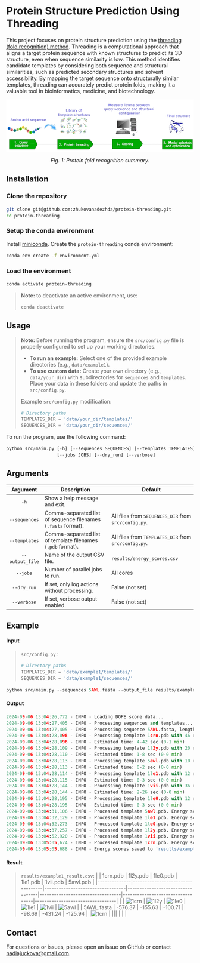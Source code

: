 # Protein Structure Prediction Using Threading

This project focuses on protein structure prediction using the [threading (fold recognition) method](https://en.wikipedia.org/wiki/Threading_(protein_sequence)). Threading is a computational approach that aligns a target protein sequence with known structures to predict its 3D structure, even when sequence similarity is low. This method identifies candidate templates by considering both sequence and structural similarities, such as predicted secondary structures and solvent accessibility. By mapping the target sequence onto structurally similar templates, threading can accurately predict protein folds, making it a valuable tool in bioinformatics, medicine, and biotechnology.

<p align="center">
  <img align="center" width="800px" 
    src="doc/assets/fold-recognition.png"
    alt="protein">
</p>
<p align="center">
  <i>
    Fig. 1: Protein fold recognition summary.
  </i>
</p>


## Installation

### Clone the repository

```bash
git clone git@github.com:zhukovanadezhda/protein-threading.git
cd protein-threading
```
### Setup the conda environment

Install [miniconda](https://docs.conda.io/en/latest/miniconda.html). Create the `protein-threading` conda environment:

```bash
conda env create -f environment.yml
```

### Load the environment

```bash
conda activate protein-threading
```

> **Note:** to deactivate an active environment, use:
> ```bash
> conda deactivate
> ```

## Usage

> **Note:** Before running the program, ensure the `src/config.py` file is properly configured to set up your working directories.  
> - **To run an example:** Select one of the provided example directories (e.g., `data/example1`).  
> - **To use custom data:** Create your own directory (e.g., `data/your_dir`) with subdirectories for `sequences` and `templates`. Place your data in these folders and update the paths in `src/config.py`.
>   
> Example `src/config.py` modification:
> ```python
> # Directory paths
> TEMPLATES_DIR = 'data/your_dir/templates/'
> SEQUENCES_DIR = 'data/your_dir/sequences/'
> ```

To run the program, use the following command:

```python
python src/main.py [-h] [--sequences SEQUENCES] [--templates TEMPLATES] [--output_file OUTPUT_FILE] \
                   [--jobs JOBS] [--dry_run] [--verbose]
```

## Arguments

| Argument                  | Description                                                   | Default           |
|:-------------------------:|---------------------------------------------------------------|-------------------|
| `-h`                      | Show a help message and exit.                                 |                   |
| `--sequences`             | Comma-separated list of sequence filenames (`.fasta` format). | All files from `SEQUENCES_DIR` from `src/config.py`. |
| `--templates`             | Comma-separated list of template filenames (`.pdb` format).   | All files from `TEMPLATES_DIR` from `src/config.py`. |
| `--output_file`           | Name of the output CSV file.                                  | `results/energy_scores.csv`|
| `--jobs`                  | Number of parallel jobs to run.                               | All cores         |
| `--dry_run`               | If set, only log actions without processing.                  | False (not set)   |
| `--verbose`               | If set, verbose output enabled.                               | False (not set)   |

## Example

#### Input

> `src/config.py` :
> ```python
> # Directory paths
> TEMPLATES_DIR = 'data/example1/templates/'
> SEQUENCES_DIR = 'data/example1/sequences/'
> ```

```python
python src/main.py --sequences 5AWL.fasta --output_file results/example1_result.csv
```

#### Output

```python
2024-09-06 13:04:26,772 - INFO - Loading DOPE score data...
2024-09-06 13:04:27,405 - INFO - Processing sequences and templates...
2024-09-06 13:04:27,405 - INFO - Processing sequence 5AWL.fasta, length: 10
2024-09-06 13:04:28,098 - INFO - Processing template 1crn.pdb with 46 residues.
2024-09-06 13:04:28,098 - INFO - Estimated time: 4-42 sec (0-1 min)
2024-09-06 13:04:28,109 - INFO - Processing template 1l2y.pdb with 20 residues.
2024-09-06 13:04:28,110 - INFO - Estimated time: 1-8 sec (0-0 min)
2024-09-06 13:04:28,113 - INFO - Processing template 5awl.pdb with 10 residues.
2024-09-06 13:04:28,113 - INFO - Estimated time: 0-2 sec (0-0 min)
2024-09-06 13:04:28,114 - INFO - Processing template 1le1.pdb with 12 residues.
2024-09-06 13:04:28,115 - INFO - Estimated time: 0-3 sec (0-0 min)
2024-09-06 13:04:28,144 - INFO - Processing template 1vii.pdb with 36 residues.
2024-09-06 13:04:28,144 - INFO - Estimated time: 2-26 sec (0-0 min)
2024-09-06 13:04:28,195 - INFO - Processing template 1le0.pdb with 12 residues.
2024-09-06 13:04:28,195 - INFO - Estimated time: 0-3 sec (0-0 min)
2024-09-06 13:04:31,106 - INFO - Processed template 5awl.pdb. Energy score: -125.94
2024-09-06 13:04:32,129 - INFO - Processed template 1le1.pdb. Energy score: -98.69
2024-09-06 13:04:32,273 - INFO - Processed template 1le0.pdb. Energy score: -100.71
2024-09-06 13:04:37,257 - INFO - Processed template 1l2y.pdb. Energy score: -155.63
2024-09-06 13:04:52,920 - INFO - Processed template 1vii.pdb. Energy score: -431.24
2024-09-06 13:05:05,674 - INFO - Processed template 1crn.pdb. Energy score: -576.37
2024-09-06 13:05:05,688 - INFO - Energy scores saved to 'results/example1_result.csv'.
```

#### Result

> `results/example1_result.csv`:
> |              | 1crn.pdb                        | 1l2y.pdb                        | 1le0.pdb                        | 1le1.pdb                        | 1vii.pdb                        | 5awl.pdb                        |
> |--------------|----------------------------------|----------------------------------|----------------------------------|----------------------------------|----------------------------------|----------------------------------|
> | | ![1crn](data/assets/1crn.png)    | ![1l2y](data/assets/1l2y.png)    | ![1le0](data/assets/1le0.png)    | ![1le1](data/assets/1le1.png)    | ![1vii](data/assets/1vii.png)    | ![5awl](data/assets/5awl.png)    |
> | 5AWL.fasta   | -576.37                          | -155.63                          | -100.71                          | -98.69                           | -431.24                          | -125.94                          |
> |![1crn](data/assets/1crn.png) | ||| |                  |                     |



## Contact

For questions or issues, please open an issue on GitHub or contact [nadiajuckova@gmail.com](mailto:nadiajuckova@gmail.com).
